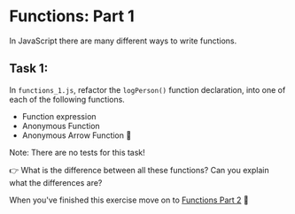 # Functions: Part 1

In JavaScript there are many different ways to write functions.

## Task 1:

In `functions_1.js`, refactor the `logPerson()` function declaration, into one of each of the following functions.

- Function expression
- Anonymous Function
- Anonymous Arrow Function 💅

Note: There are no tests for this task!

👉 What is the difference between all these functions? Can you explain what the differences are?

When you've finished this exercise move on to [Functions Part 2](functions_2.md) 🙌
